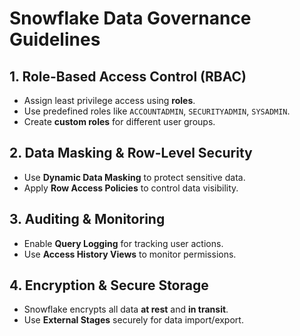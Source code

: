 # Snowflake Data Governance Guidelines

## 1. Role-Based Access Control (RBAC)
- Assign least privilege access using **roles**.
- Use predefined roles like `ACCOUNTADMIN`, `SECURITYADMIN`, `SYSADMIN`.
- Create **custom roles** for different user groups.

## 2. Data Masking & Row-Level Security
- Use **Dynamic Data Masking** to protect sensitive data.
- Apply **Row Access Policies** to control data visibility.

## 3. Auditing & Monitoring
- Enable **Query Logging** for tracking user actions.
- Use **Access History Views** to monitor permissions.

## 4. Encryption & Secure Storage
- Snowflake encrypts all data **at rest** and **in transit**.
- Use **External Stages** securely for data import/export.
